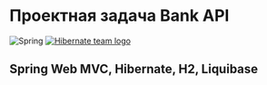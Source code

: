 # Проектная задача Bank API
![Spring](https://img.shields.io/badge/spring-%236DB33F.svg?style=for-the-badge&logo=spring&logoColor=white)
[![Hibernate team logo](http://static.jboss.org/hibernate/images/hibernate_logo_whitebkg_200px.png)](https://hibernate.org/reactive)
## Spring Web MVC, Hibernate, H2, Liquibase
